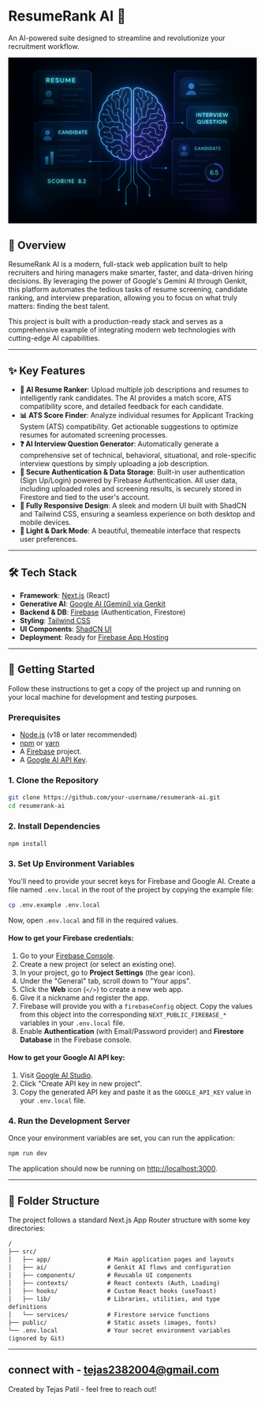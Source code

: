 # ResumeRank AI 🚀

An AI-powered suite designed to streamline and revolutionize your recruitment workflow.

![ResumeRank AI Hero](./public/hero-hologram.png)

## 📝 Overview

ResumeRank AI is a modern, full-stack web application built to help recruiters and hiring managers make smarter, faster, and data-driven hiring decisions. By leveraging the power of Google's Gemini AI through Genkit, this platform automates the tedious tasks of resume screening, candidate ranking, and interview preparation, allowing you to focus on what truly matters: finding the best talent.

This project is built with a production-ready stack and serves as a comprehensive example of integrating modern web technologies with cutting-edge AI capabilities.

---

## ✨ Key Features

-   **🧠 AI Resume Ranker**: Upload multiple job descriptions and resumes to intelligently rank candidates. The AI provides a match score, ATS compatibility score, and detailed feedback for each candidate.
-   **📊 ATS Score Finder**: Analyze individual resumes for Applicant Tracking System (ATS) compatibility. Get actionable suggestions to optimize resumes for automated screening processes.
-   **❓ AI Interview Question Generator**: Automatically generate a comprehensive set of technical, behavioral, situational, and role-specific interview questions by simply uploading a job description.
-   **🔐 Secure Authentication & Data Storage**: Built-in user authentication (Sign Up/Login) powered by Firebase Authentication. All user data, including uploaded roles and screening results, is securely stored in Firestore and tied to the user's account.
-   **📱 Fully Responsive Design**: A sleek and modern UI built with ShadCN and Tailwind CSS, ensuring a seamless experience on both desktop and mobile devices.
-   **🎨 Light & Dark Mode**: A beautiful, themeable interface that respects user preferences.

---

## 🛠️ Tech Stack

-   **Framework**: [Next.js](https://nextjs.org/) (React)
-   **Generative AI**: [Google AI (Gemini) via Genkit](https://firebase.google.com/docs/genkit)
-   **Backend & DB**: [Firebase](https://firebase.google.com/) (Authentication, Firestore)
-   **Styling**: [Tailwind CSS](https://tailwindcss.com/)
-   **UI Components**: [ShadCN UI](https://ui.shadcn.com/)
-   **Deployment**: Ready for [Firebase App Hosting](https://firebase.google.com/docs/app-hosting)

---

## 🚀 Getting Started

Follow these instructions to get a copy of the project up and running on your local machine for development and testing purposes.

### Prerequisites

-   [Node.js](https://nodejs.org/en/) (v18 or later recommended)
-   [npm](https://www.npmjs.com/) or [yarn](https://yarnpkg.com/)
-   A [Firebase](https://firebase.google.com/) project.
-   A [Google AI API Key](https://aistudio.google.com/app/apikey).

### 1. Clone the Repository

```bash
git clone https://github.com/your-username/resumerank-ai.git
cd resumerank-ai
```

### 2. Install Dependencies

```bash
npm install
```

### 3. Set Up Environment Variables

You'll need to provide your secret keys for Firebase and Google AI. Create a file named `.env.local` in the root of the project by copying the example file:

```bash
cp .env.example .env.local
```

Now, open `.env.local` and fill in the required values.

#### **How to get your Firebase credentials:**

1.  Go to your [Firebase Console](https://console.firebase.google.com/).
2.  Create a new project (or select an existing one).
3.  In your project, go to **Project Settings** (the gear icon).
4.  Under the "General" tab, scroll down to "Your apps".
5.  Click the **Web** icon (`</>`) to create a new web app.
6.  Give it a nickname and register the app.
7.  Firebase will provide you with a `firebaseConfig` object. Copy the values from this object into the corresponding `NEXT_PUBLIC_FIREBASE_*` variables in your `.env.local` file.
8.  Enable **Authentication** (with Email/Password provider) and **Firestore Database** in the Firebase console.

#### **How to get your Google AI API key:**

1.  Visit [Google AI Studio](https://aistudio.google.com/app/apikey).
2.  Click "Create API key in new project".
3.  Copy the generated API key and paste it as the `GOOGLE_API_KEY` value in your `.env.local` file.

### 4. Run the Development Server

Once your environment variables are set, you can run the application:

```bash
npm run dev
```

The application should now be running on [http://localhost:3000](http://localhost:3000).

---

## 📁 Folder Structure

The project follows a standard Next.js App Router structure with some key directories:

```
/
├── src/
│   ├── app/                # Main application pages and layouts
│   ├── ai/                 # Genkit AI flows and configuration
│   ├── components/         # Reusable UI components
│   ├── contexts/           # React contexts (Auth, Loading)
│   ├── hooks/              # Custom React hooks (useToast)
│   ├── lib/                # Libraries, utilities, and type definitions
│   └── services/           # Firestore service functions
├── public/                 # Static assets (images, fonts)
└── .env.local              # Your secret environment variables (ignored by Git)
```
---

## connect with - tejas2382004@gmail.com

Created by Tejas Patil - feel free to reach out!
